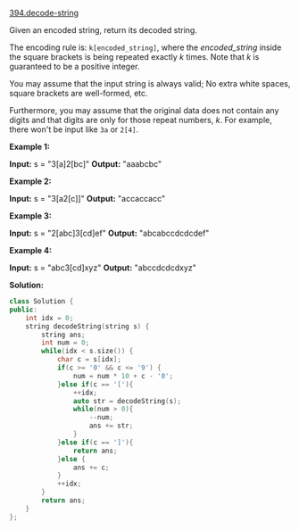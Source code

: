 [394.decode-string](https://leetcode.com/problems/decode-string/)  

Given an encoded string, return its decoded string.

The encoding rule is: `k[encoded_string]`, where the _encoded\_string_ inside the square brackets is being repeated exactly _k_ times. Note that _k_ is guaranteed to be a positive integer.

You may assume that the input string is always valid; No extra white spaces, square brackets are well-formed, etc.

Furthermore, you may assume that the original data does not contain any digits and that digits are only for those repeat numbers, _k_. For example, there won't be input like `3a` or `2[4]`.

**Example 1:**

**Input:** s = "3\[a\]2\[bc\]"
**Output:** "aaabcbc"

**Example 2:**

**Input:** s = "3\[a2\[c\]\]"
**Output:** "accaccacc"

**Example 3:**

**Input:** s = "2\[abc\]3\[cd\]ef"
**Output:** "abcabccdcdcdef"

**Example 4:**

**Input:** s = "abc3\[cd\]xyz"
**Output:** "abccdcdcdxyz"  



**Solution:**  

```cpp
class Solution {
public:
    int idx = 0;
    string decodeString(string s) {
        string ans;
        int num = 0;
        while(idx < s.size()) {
            char c = s[idx];
            if(c >= '0' && c <= '9') {
                num = num * 10 + c - '0';
            }else if(c == '['){
                ++idx;
                auto str = decodeString(s);
                while(num > 0){
                    --num;
                    ans += str;
                }
            }else if(c == ']'){
                return ans;
            }else {
                ans += c;
            }
            ++idx;
        }
        return ans;
    }
};
```
      